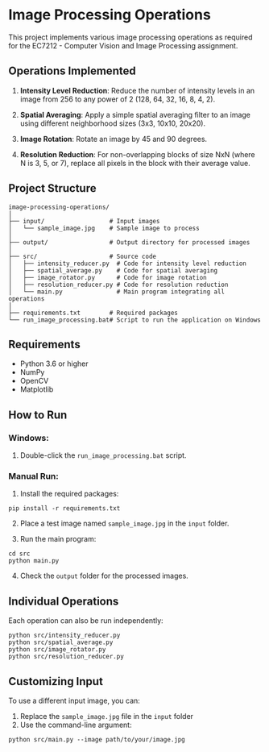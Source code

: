 # Image Processing Operations

This project implements various image processing operations as required for the EC7212 - Computer Vision and Image Processing assignment.

## Operations Implemented

1. **Intensity Level Reduction**: Reduce the number of intensity levels in an image from 256 to any power of 2 (128, 64, 32, 16, 8, 4, 2).

2. **Spatial Averaging**: Apply a simple spatial averaging filter to an image using different neighborhood sizes (3x3, 10x10, 20x20).

3. **Image Rotation**: Rotate an image by 45 and 90 degrees.

4. **Resolution Reduction**: For non-overlapping blocks of size NxN (where N is 3, 5, or 7), replace all pixels in the block with their average value.

## Project Structure

```
image-processing-operations/
│
├── input/                  # Input images
│   └── sample_image.jpg    # Sample image to process
│
├── output/                 # Output directory for processed images
│
├── src/                    # Source code
│   ├── intensity_reducer.py  # Code for intensity level reduction
│   ├── spatial_average.py    # Code for spatial averaging
│   ├── image_rotator.py      # Code for image rotation
│   ├── resolution_reducer.py # Code for resolution reduction
│   └── main.py               # Main program integrating all operations
│
├── requirements.txt        # Required packages
└── run_image_processing.bat# Script to run the application on Windows
```

## Requirements

- Python 3.6 or higher
- NumPy
- OpenCV
- Matplotlib

## How to Run

### Windows:

1. Double-click the `run_image_processing.bat` script.

### Manual Run:

1. Install the required packages:
```
pip install -r requirements.txt
```

2. Place a test image named `sample_image.jpg` in the `input` folder.

3. Run the main program:
```
cd src
python main.py
```

4. Check the `output` folder for the processed images.

## Individual Operations

Each operation can also be run independently:

```
python src/intensity_reducer.py
python src/spatial_average.py 
python src/image_rotator.py
python src/resolution_reducer.py
```

## Customizing Input

To use a different input image, you can:

1. Replace the `sample_image.jpg` file in the `input` folder
2. Use the command-line argument:
```
python src/main.py --image path/to/your/image.jpg
```
